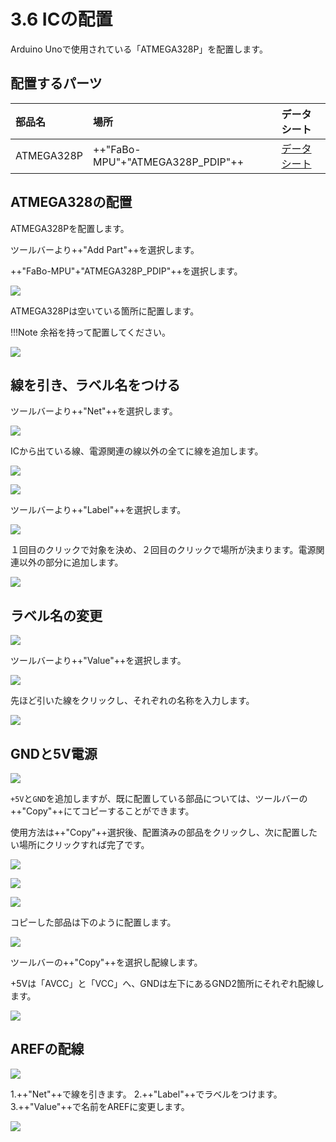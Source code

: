 # 3.6 ICの配置

Arduino Unoで使用されている「ATMEGA328P」を配置します。

## 配置するパーツ

|部品名|場所|データシート|
|:--|:--|:--|
|ATMEGA328P|++"FaBo-MPU"+"ATMEGA328P_PDIP"++|[データシート](http://www.atmel.com/images/Atmel-8271-8-bit-AVR-Microcontroller-ATmega48A-48PA-88A-88PA-168A-168PA-328-328P_datasheet_Complete.pdf)|

## ATMEGA328の配置

ATMEGA328Pを配置します。

ツールバーより++"Add Part"++を選択します。

++"FaBo-MPU"+"ATMEGA328P_PDIP"++を選択します。

![](./img/ic001.png)

ATMEGA328Pは空いている箇所に配置します。

!!!Note
	余裕を持って配置してください。

![](./img/ic002.png)

## 線を引き、ラベル名をつける

ツールバーより++"Net"++を選択します。

![](./img/ic003.png)

ICから出ている線、電源関連の線以外の全てに線を追加します。

![](./img/ic004.png)

![](./img/ic005.png)

ツールバーより++"Label"++を選択します。

![](./img/ic006.png)

１回目のクリックで対象を決め、２回目のクリックで場所が決まります。電源関連以外の部分に追加します。

![](./img/ic007.png)

## ラベル名の変更

![](./img/ic008.png)

ツールバーより++"Value"++を選択します。

![](./img/ic009.png)

先ほど引いた線をクリックし、それぞれの名称を入力します。

![](./img/ic010.png)

## GNDと5V電源

![](./img/ic011.png)

`+5V`と`GND`を追加しますが、既に配置している部品については、ツールバーの++"Copy"++にてコピーすることができます。

使用方法は++"Copy"++選択後、配置済みの部品をクリックし、次に配置したい場所にクリックすれば完了です。

![](./img/ic012.png)

![](./img/ic013.png)

![](./img/ic014.png)

コピーした部品は下のように配置します。

![](./img/ic015.png)

ツールバーの++"Copy"++を選択し配線します。

+5Vは「AVCC」と「VCC」へ、GNDは左下にあるGND2箇所にそれぞれ配線します。

![](./img/ic016.png)

## AREFの配線

![](./img/ic017.png)

1.++"Net"++で線を引きます。
2.++"Label"++でラベルをつけます。
3.++"Value"++で名前をAREFに変更します。

![](./img/ic018.png)

